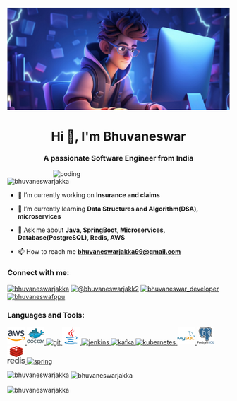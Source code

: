 ![logo](https://github.com/Bhuvaneswarjakka/Bhuvaneswarjakka/blob/main/2151005751%20(1).jpg)
<h1 align="center">Hi 👋, I'm Bhuvaneswar</h1>
<h3 align="center">A passionate Software Engineer from India</h3>

<img align="right" alt="coding" width="400" src="https://apexx77.github.io/website/images/pro.gif">

<p align="left"> <img src="https://komarev.com/ghpvc/?username=bhuvaneswarjakka&label=Profile%20views&color=0e75b6&style=flat" alt="bhuvaneswarjakka" /> </p>


- 🔭 I’m currently working on **Insurance and claims**

- 🌱 I’m currently learning **Data Structures and Algorithm(DSA), microservices**

- 💬 Ask me about **Java, SpringBoot, Microservices, Database(PostgreSQL), Redis, AWS**

- 📫 How to reach me **bhuvaneswarjakka99@gmail.com**

<h3 align="left">Connect with me:</h3>
<p align="left">
<a href="https://linkedin.com/in/bhuvaneswarjakka" target="blank"><img align="center" src="https://raw.githubusercontent.com/rahuldkjain/github-profile-readme-generator/master/src/images/icons/Social/linked-in-alt.svg" alt="bhuvaneswarjakka" height="30" width="40" /></a>
<a href="https://www.hackerrank.com/@bhuvaneswarjakk2" target="blank"><img align="center" src="https://raw.githubusercontent.com/rahuldkjain/github-profile-readme-generator/master/src/images/icons/Social/hackerrank.svg" alt="@bhuvaneswarjakk2" height="30" width="40" /></a>
<a href="https://www.leetcode.com/bhuvaneswar_developer" target="blank"><img align="center" src="https://raw.githubusercontent.com/rahuldkjain/github-profile-readme-generator/master/src/images/icons/Social/leet-code.svg" alt="bhuvaneswar_developer" height="30" width="40" /></a>
<a href="https://auth.geeksforgeeks.org/user/bhuvaneswafppu" target="blank"><img align="center" src="https://raw.githubusercontent.com/rahuldkjain/github-profile-readme-generator/master/src/images/icons/Social/geeks-for-geeks.svg" alt="bhuvaneswafppu" height="30" width="40" /></a>
</p>

<h3 align="left">Languages and Tools:</h3>
<p align="left"> <a href="https://aws.amazon.com" target="_blank" rel="noreferrer"> <img src="https://raw.githubusercontent.com/devicons/devicon/master/icons/amazonwebservices/amazonwebservices-original-wordmark.svg" alt="aws" width="40" height="40"/> </a> <a href="https://www.docker.com/" target="_blank" rel="noreferrer"> <img src="https://raw.githubusercontent.com/devicons/devicon/master/icons/docker/docker-original-wordmark.svg" alt="docker" width="40" height="40"/> </a> <a href="https://git-scm.com/" target="_blank" rel="noreferrer"> <img src="https://www.vectorlogo.zone/logos/git-scm/git-scm-icon.svg" alt="git" width="40" height="40"/> </a> <a href="https://www.java.com" target="_blank" rel="noreferrer"> <img src="https://raw.githubusercontent.com/devicons/devicon/master/icons/java/java-original.svg" alt="java" width="40" height="40"/> </a> <a href="https://www.jenkins.io" target="_blank" rel="noreferrer"> <img src="https://www.vectorlogo.zone/logos/jenkins/jenkins-icon.svg" alt="jenkins" width="40" height="40"/> </a> <a href="https://kafka.apache.org/" target="_blank" rel="noreferrer"> <img src="https://www.vectorlogo.zone/logos/apache_kafka/apache_kafka-icon.svg" alt="kafka" width="40" height="40"/> </a> <a href="https://kubernetes.io" target="_blank" rel="noreferrer"> <img src="https://www.vectorlogo.zone/logos/kubernetes/kubernetes-icon.svg" alt="kubernetes" width="40" height="40"/> </a> <a href="https://www.mysql.com/" target="_blank" rel="noreferrer"> <img src="https://raw.githubusercontent.com/devicons/devicon/master/icons/mysql/mysql-original-wordmark.svg" alt="mysql" width="40" height="40"/> </a> <a href="https://www.postgresql.org" target="_blank" rel="noreferrer"> <img src="https://raw.githubusercontent.com/devicons/devicon/master/icons/postgresql/postgresql-original-wordmark.svg" alt="postgresql" width="40" height="40"/> </a> <a href="https://redis.io" target="_blank" rel="noreferrer"> <img src="https://raw.githubusercontent.com/devicons/devicon/master/icons/redis/redis-original-wordmark.svg" alt="redis" width="40" height="40"/> </a> <a href="https://spring.io/" target="_blank" rel="noreferrer"> <img src="https://www.vectorlogo.zone/logos/springio/springio-icon.svg" alt="spring" width="40" height="40"/> </a> </p>

<p><img align="left" src="https://github-readme-stats.vercel.app/api/top-langs?username=bhuvaneswarjakka&show_icons=true&locale=en&layout=compact" alt="bhuvaneswarjakka" /></p>

<p>&nbsp;<img align="center" src="https://github-readme-stats.vercel.app/api?username=bhuvaneswarjakka&show_icons=true&locale=en" alt="bhuvaneswarjakka" /></p>

<p><img align="center" src="https://github-readme-streak-stats.herokuapp.com/?user=bhuvaneswarjakka&" alt="bhuvaneswarjakka" /></p>
